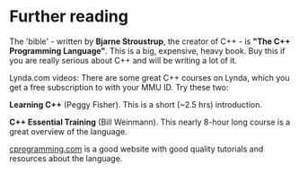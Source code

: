 # Further reading

The 'bible' - written by __Bjarne Stroustrup__, the creator of C++ - is __"The C++ Programming Language"__. This is a big, expensive, heavy book. Buy this if you are really serious about C++ and will be writing a lot of it.

Lynda.com videos: There are some great C++ courses on Lynda, which you get a free subscription to with your MMU ID. Try these two:

__Learning C++__ (Peggy Fisher). This is a short (~2.5 hrs) introduction.

__C++ Essential Training__ (Bill Weinmann). This nearly 8-hour long course is a great overview of the language.

[cprogramming.com](http://www.cprogramming.com) is a good website with good quality tutorials and resources about the language.

